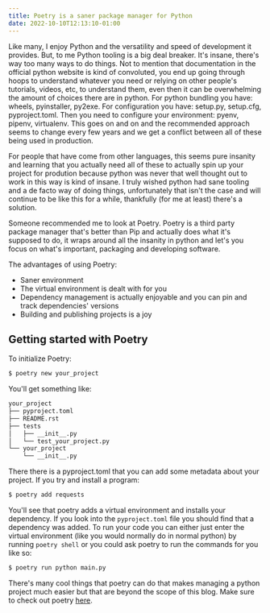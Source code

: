 ```yaml
---
title: Poetry is a saner package manager for Python
date: 2022-10-10T12:13:10-01:00
---
```


Like many, I enjoy Python and the versatility and speed of development it provides. But, to me Python tooling is a big deal breaker. It's insane, there's way too many ways to do things. Not to mention that documentation in the official python website is kind of convoluted, you end up going through hoops to understand whatever you need or relying on other people's tutorials, videos, etc, to understand them, even then it can be overwhelming the amount of choices there are in python. For python bundling you have: wheels, pyinstaller, py2exe. For configuration you have: setup.py, setup.cfg, pyproject.toml. Then you need to configure your environment: pyenv, pipenv, virtualenv. This goes on and on and the recommended approach seems to change every few years and we get a conflict between all of these being used in production.

For people that have come from other languages, this seems pure insanity and learning that you actually need all of these to actually spin up your project for prodution because python was never that well thought out to work in this way is kind of insane. I truly wished python had sane tooling and a de facto way of doing things, unfortunately that isn't the case and will continue to be like this for a while, thankfully (for me at least) there's a solution.

Someone recommended me to look at Poetry. Poetry is a third party package manager that's better than Pip and actually does what it's supposed to do, it wraps around all the insanity in python and let's you focus on what's important, packaging and developing software.

The advantages of using Poetry:

- Saner environment
- The virtual environment is dealt with for you
- Dependency management is actually enjoyable and you can pin and track dependencies' versions
- Building and publishing projects is a joy

## Getting started with Poetry

To initialize Poetry:

```sh
$ poetry new your_project
```

You'll get something like:

```sh
your_project
├── pyproject.toml
├── README.rst
├── tests
│   ├── __init__.py
│   └── test_your_project.py
└── your_project
    └── __init__.py
```

There there is a pyproject.toml that you can add some metadata about your project. If you try and install a program:
```sh
$ poetry add requests
```
You'll see that poetry adds a virtual environment and installs your dependency. If you look into the `pyproject.toml` file you should find that a dependency was added. To run your code you can either just enter the virtual environment (like you would normally do in normal python) by running `poetry shell` or you could ask poetry to run the commands for you like so:
```sh
$ poetry run python main.py
```

There's many cool things that poetry can do that makes managing a python project much easier but that are beyond the scope of this blog. Make sure to check out poetry [here](https://python-poetry.org/docs/basic-usage/).
